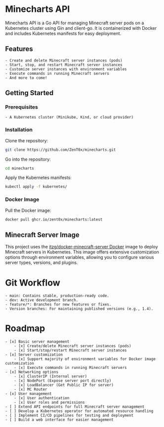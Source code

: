 # Minecharts API
Minecharts API is a Go API for managing Minecraft server pods on a Kubernetes cluster using Gin and client-go. It is containerized with Docker and includes Kubernetes manifests for easy deployment.

## Features
    - Create and delete Minecraft server instances (pods)
    - Start, stop, and restart Minecraft server instances
    - Customize server instances with environment variables
    - Execute commands in running Minecraft servers
    - And more to come!

## Getting Started
### Prerequisites
    - A Kubernetes cluster (Minikube, Kind, or cloud provider)

### Installation
Clone the repository:
```bash
git clone https://github.com/ZenT0x/minecharts.git
```

Go into the repository:
```bash
cd minecharts
```

Apply the Kubernetes manifests:
```bash
kubectl apply -f kubernetes/
```

### Docker Image

Pull the Docker image:
```bash
docker pull ghcr.io/zent0x/minecharts:latest
```

## Minecraft Server Image
This project uses the [itzg/docker-minecraft-server Docker](https://github.com/itzg/docker-minecraft-server) image to deploy Minecraft servers in Kubernetes. This image offers extensive customization options through environment variables, allowing you to configure various server types, versions, and plugins.

# Git Workflow
    - main: Contains stable, production-ready code.
    - dev: Active development branch.
    - feature/*: Branches for new features or fixes.
    - Version branches: For maintaining published versions (e.g., 1.4).

# Roadmap
    - [x] Basic server management
        - [x] Create/delete Minecraft server instances (pods)
        - [x] Start/stop/restart Minecraft server instances
    - [x] Server customization
        - [x] Support majority of environment variables for Docker image customization
        - [x] Execute commands in running Minecraft servers
    - [x] Networking options
        - [x] ClusterIP (Internal server)
        - [x] NodePort (Expose server port directly)
        - [x] LoadBalancer (Get Public IP for server)
        - [x] MC Router
    - [x] User management
        - [x] User authentication
        - [x] User roles and permissions
    - [ ] Extend API endpoints for full Minecraft server management
    - [ ] Develop a Kubernetes operator for automated resource handling
    - [ ] Implement CI/CD pipelines for testing and deployment
    - [ ] Build a web interface for easier management
